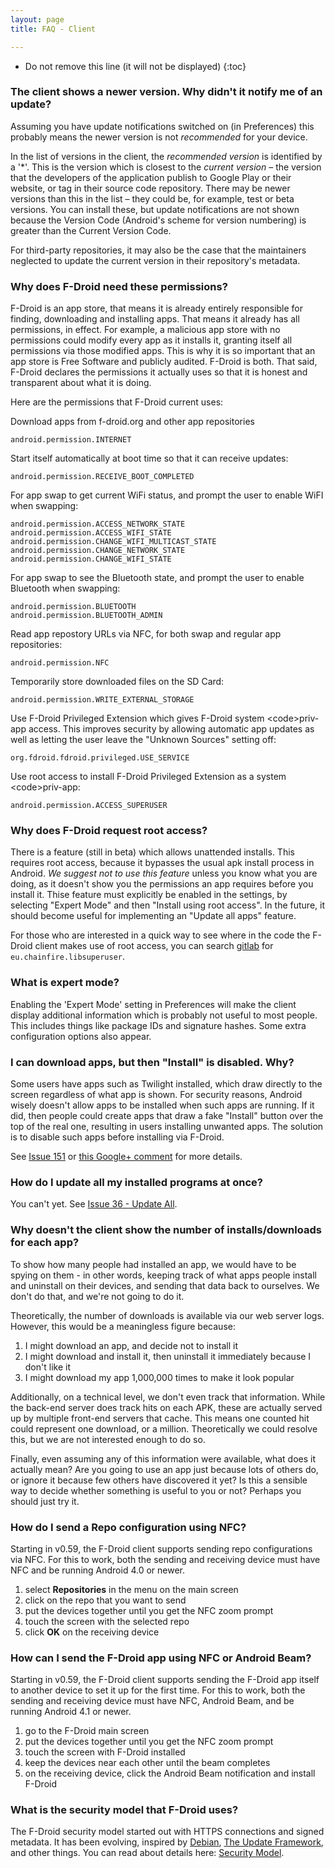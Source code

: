 ```yaml
---
layout: page
title: FAQ - Client

---
```


* Do not remove this line (it will not be displayed)
{:toc}

### The client shows a newer version. Why didn't it notify me of an update?

Assuming you have update notifications switched on (in Preferences) this
probably means the newer version is not *recommended* for your device.

In the list of versions in the client, the *recommended version* is
identified by a '\*'. This is the version which is closest to the
*current version* &ndash; the version that the developers of the
application publish to Google Play or their website, or tag in their
source code repository. There may be newer versions than this in the
list &ndash; they could be, for example, test or beta versions. You can
install these, but update notifications are not shown because the
Version Code (Android's scheme for version numbering) is greater than
the Current Version Code.

For third-party repositories, it may also be the case that the
maintainers neglected to update the current version in their
repository's metadata.


### Why does F-Droid need these permissions?

F-Droid is an app store, that means it is already entirely responsible
for finding, downloading and installing apps. That means it already has
all permissions, in effect. For example, a malicious app store with no
permissions could modify every app as it installs it, granting itself
all permissions via those modified apps. This is why it is so important
that an app store is Free Software and publicly audited. F-Droid is
both. That said, F-Droid declares the permissions it actually uses so
that it is honest and transparent about what it is doing.

Here are the permissions that F-Droid current uses:

Download apps from f-droid.org and other app repositories

    android.permission.INTERNET

Start itself automatically at boot time so that it can receive updates:

    android.permission.RECEIVE_BOOT_COMPLETED

For app swap to get current WiFi status, and prompt the user to enable
WiFI when swapping:

    android.permission.ACCESS_NETWORK_STATE
    android.permission.ACCESS_WIFI_STATE
    android.permission.CHANGE_WIFI_MULTICAST_STATE
    android.permission.CHANGE_NETWORK_STATE
    android.permission.CHANGE_WIFI_STATE

For app swap to see the Bluetooth state, and prompt the user to enable
Bluetooth when swapping:

    android.permission.BLUETOOTH
    android.permission.BLUETOOTH_ADMIN

Read app repostory URLs via NFC, for both swap and regular app
repositories:

    android.permission.NFC

Temporarily store downloaded files on the SD Card:

    android.permission.WRITE_EXTERNAL_STORAGE

Use F-Droid Privileged Extension which gives F-Droid system
&lt;code&gt;priv-app access. This improves security by
allowing automatic app updates as well as letting the user leave the
"Unknown Sources" setting off:

    org.fdroid.fdroid.privileged.USE_SERVICE

Use root access to install F-Droid Privileged Extension as a system
&lt;code&gt;priv-app:

    android.permission.ACCESS_SUPERUSER


### Why does F-Droid request root access?

There is a feature (still in beta) which allows unattended installs.
This requires root access, because it bypasses the usual apk install
process in Android. *We suggest not to use this feature* unless you know
what you are doing, as it doesn't show you the permissions an app
requires before you install it. Thise feature must explicitly be enabled
in the settings, by selecting "Expert Mode" and then "Install using root
access". In the future, it should become useful for implementing an
"Update all apps" feature.

For those who are interested in a quick way to see where in the code the
F-Droid client makes use of root access, you can search
[gitlab](https://gitlab.com/fdroid/fdroidclient) for
`eu.chainfire.libsuperuser`.


### What is expert mode?

Enabling the 'Expert Mode' setting in Preferences will make the client
display additional information which is probably not useful to most
people. This includes things like package IDs and signature hashes. Some
extra configuration options also appear.


### I can download apps, but then "Install" is disabled. Why?

Some users have apps such as Twilight installed, which draw directly to
the screen regardless of what app is shown. For security reasons,
Android wisely doesn't allow apps to be installed when such apps are
running. If it did, then people could create apps that draw a fake
"Install" button over the top of the real one, resulting in users
installing unwanted apps. The solution is to disable such apps before
installing via F-Droid.

See [Issue 151](https://gitlab.com/fdroid/fdroidclient/issues/151) or
[this Google+
comment](https://plus.google.com/116713673773180618201/posts/UvW3tgSgdUp)
for more details.


### How do I update all my installed programs at once?

You can't yet. See [Issue 36 - Update
All](https://f-droid.org/repository/issues/?do=view_issue&issue=36).


### Why doesn't the client show the number of installs/downloads for each app?

To show how many people had installed an app, we would have to be spying
on them - in other words, keeping track of what apps people install and
uninstall on their devices, and sending that data back to ourselves. We
don't do that, and we're not going to do it.

Theoretically, the number of downloads is available via our web server
logs. However, this would be a meaningless figure because:

1.  I might download an app, and decide not to install it
2.  I might download and install it, then uninstall it immediately
    because I don't like it
3.  I might download my app 1,000,000 times to make it look popular

Additionally, on a technical level, we don't even track that
information. While the back-end server does track hits on each APK,
these are actually served up by multiple front-end servers that cache.
This means one counted hit could represent one download, or a million.
Theoretically we could resolve this, but we are not interested enough to
do so.

Finally, even assuming any of this information were available, what does
it actually mean? Are you going to use an app just because lots of
others do, or ignore it because few others have discovered it yet? Is
this a sensible way to decide whether something is useful to you or not?
Perhaps you should just try it.


### How do I send a Repo configuration using NFC?

Starting in v0.59, the F-Droid client supports sending repo
configurations via NFC. For this to work, both the sending and receiving
device must have NFC and be running Android 4.0 or newer.

1.  select **Repositories** in the menu on the main screen
2.  click on the repo that you want to send
3.  put the devices together until you get the NFC zoom prompt
4.  touch the screen with the selected repo
5.  click **OK** on the receiving device


### How can I send the F-Droid app using NFC or Android Beam?

Starting in v0.59, the F-Droid client supports sending the F-Droid app
itself to another device to set it up for the first time. For this to
work, both the sending and receiving device must have NFC, Android Beam,
and be running Android 4.1 or newer.

1.  go to the F-Droid main screen
2.  put the devices together until you get the NFC zoom prompt
3.  touch the screen with F-Droid installed
4.  keep the devices near each other until the beam completes
5.  on the receiving device, click the Android Beam notification and
    install F-Droid


### What is the security model that F-Droid uses?

The F-Droid security model started out with HTTPS connections and signed
metadata. It has been evolving, inspired by [Debian](https://wiki.debian.org/SecureApt), [The Update
Framework](https://github.com/theupdateframework/tuf/blob/develop/docs/tuf-spec.txt),
and other things. You can read about details here: [Security Model](../Security_Model).
